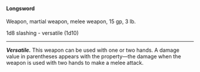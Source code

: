 #### Longsword

Weapon, martial weapon, melee weapon, 15 gp, 3 lb.

1d8 slashing  - versatile (1d10)

---

***Versatile.*** This weapon can be used with one or two hands. A damage value in parentheses appears with the property—the damage when the weapon is used with two hands to make a melee attack.